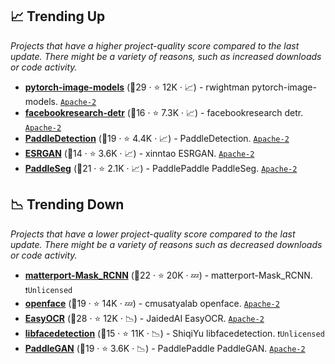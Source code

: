 ## 📈 Trending Up

_Projects that have a higher project-quality score compared to the last update. There might be a variety of reasons, such as increased downloads or code activity._

- <b><a href="https://github.com/rwightman/pytorch-image-models">pytorch-image-models</a></b> (🥇29 ·  ⭐ 12K · 📈) - rwightman pytorch-image-models. <code><a href="http://bit.ly/3nYMfla">Apache-2</a></code>
- <b><a href="https://github.com/facebookresearch/detr">facebookresearch-detr</a></b> (🥉16 ·  ⭐ 7.3K · 📈) - facebookresearch detr. <code><a href="http://bit.ly/3nYMfla">Apache-2</a></code>
- <b><a href="https://github.com/PaddlePaddle/PaddleDetection">PaddleDetection</a></b> (🥉19 ·  ⭐ 4.4K · 📈) - PaddleDetection. <code><a href="http://bit.ly/3nYMfla">Apache-2</a></code>
- <b><a href="https://github.com/xinntao/ESRGAN">ESRGAN</a></b> (🥈14 ·  ⭐ 3.6K · 📈) - xinntao ESRGAN. <code><a href="http://bit.ly/3nYMfla">Apache-2</a></code>
- <b><a href="https://github.com/PaddlePaddle/PaddleSeg">PaddleSeg</a></b> (🥇21 ·  ⭐ 2.1K · 📈) - PaddlePaddle PaddleSeg. <code><a href="http://bit.ly/3nYMfla">Apache-2</a></code>

## 📉 Trending Down

_Projects that have a lower project-quality score compared to the last update. There might be a variety of reasons such as decreased downloads or code activity._

- <b><a href="https://github.com/matterport/Mask_RCNN">matterport-Mask_RCNN</a></b> (🥈22 ·  ⭐ 20K · 💤) - matterport-Mask_RCNN. <code>❗Unlicensed</code>
- <b><a href="https://github.com/cmusatyalab/openface">openface</a></b> (🥈19 ·  ⭐ 14K · 💤) - cmusatyalab openface. <code><a href="http://bit.ly/3nYMfla">Apache-2</a></code>
- <b><a href="https://github.com/JaidedAI/EasyOCR">EasyOCR</a></b> (🥇28 ·  ⭐ 12K · 📉) - JaidedAI EasyOCR. <code><a href="http://bit.ly/3nYMfla">Apache-2</a></code>
- <b><a href="https://github.com/ShiqiYu/libfacedetection">libfacedetection</a></b> (🥉15 ·  ⭐ 11K · 📉) - ShiqiYu libfacedetection. <code>❗Unlicensed</code>
- <b><a href="https://github.com/PaddlePaddle/PaddleGAN">PaddleGAN</a></b> (🥇19 ·  ⭐ 3.6K · 📉) - PaddlePaddle PaddleGAN. <code><a href="http://bit.ly/3nYMfla">Apache-2</a></code>

